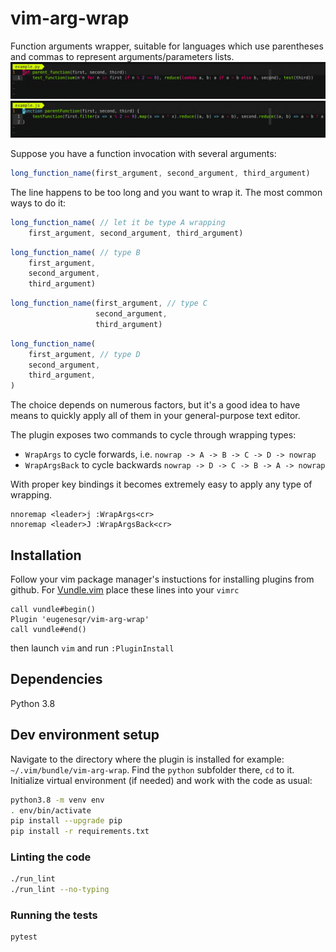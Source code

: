 # vim-arg-wrap
Function arguments wrapper, suitable for languages which use parentheses and commas to represent arguments/parameters lists.
![image](https://raw.githubusercontent.com/EugeneSqr/vim-arg-wrap/assets/python-demo.gif)
![image](https://raw.githubusercontent.com/EugeneSqr/vim-arg-wrap/assets/js-demo.gif)

Suppose you have a function invocation with several arguments:
```javascript
long_function_name(first_argument, second_argument, third_argument)
```
The line happens to be too long and you want to wrap it. The most common ways to do it:
```javascript
long_function_name( // let it be type A wrapping
    first_argument, second_argument, third_argument)
```
```javascript
long_function_name( // type B
    first_argument,
    second_argument,
    third_argument)
```
```javascript
long_function_name(first_argument, // type C
                   second_argument,
                   third_argument)
```
```javascript
long_function_name(
    first_argument, // type D
    second_argument,
    third_argument,
)
```
The choice depends on numerous factors, but it's a good idea to have means to quickly apply all of them in your general-purpose text editor.

The plugin exposes two commands to cycle through wrapping types:

* `WrapArgs` to cycle forwards, i.e. `nowrap -> A -> B -> C -> D -> nowrap`
* `WrapArgsBack` to cycle backwards `nowrap -> D -> C -> B -> A -> nowrap`

With proper key bindings it becomes extremely easy to apply any type of wrapping.
```viml
nnoremap <leader>j :WrapArgs<cr>
nnoremap <leader>J :WrapArgsBack<cr>
```

## Installation
Follow your vim package manager's instuctions for installing plugins from github. For [Vundle.vim](https://github.com/VundleVim/Vundle.vim) place these lines into your `vimrc`
```viml
call vundle#begin()
Plugin 'eugenesqr/vim-arg-wrap'
call vundle#end()
```
then launch `vim` and run `:PluginInstall`

## Dependencies
Python 3.8

## Dev environment setup
Navigate to the directory where the plugin is installed for example: `~/.vim/bundle/vim-arg-wrap`. Find the `python` subfolder there, `cd` to it. Initialize virtual environment (if needed) and work with the code as usual:
```bash
python3.8 -m venv env
. env/bin/activate
pip install --upgrade pip
pip install -r requirements.txt
```

### Linting the code
```bash
./run_lint
./run_lint --no-typing
```

### Running the tests
```bash
pytest
```

